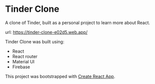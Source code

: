 # Tinder Clone

A clone of Tinder, built as a personal project to learn more about React.

url: https://tinder-clone-e02d5.web.app/

Tinder Clone was built using:
- React
- React router
- Material UI
- Firebase

This project was bootstrapped with [Create React App](https://github.com/facebook/create-react-app).
